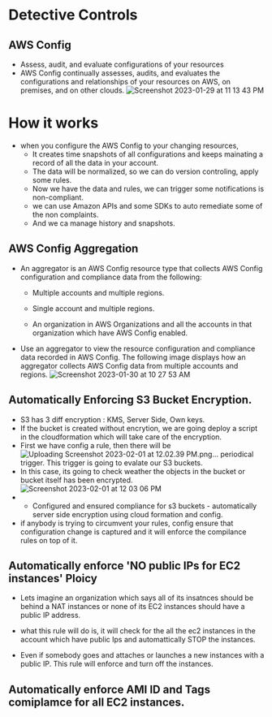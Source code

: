 # Detective Controls

## AWS Config 
* Assess, audit, and evaluate configurations of your resources
* AWS Config continually assesses, audits, and evaluates the configurations and relationships of your resources on AWS, on premises, and on other clouds.
![Screenshot 2023-01-29 at 11 13 43 PM](https://user-images.githubusercontent.com/55474202/215392880-0c72fdfb-0d8a-426a-a881-deb813d9edf4.png)

# How it works
* when you configure the AWS Config to your changing resources,
    * It creates time snapshots of all configurations and keeps mainating a record of all the data in your account.
    * The data will be normalized, so we can do version controling, apply some rules.
    * Now we have the data and rules, we can trigger some notifications is non-compliant.
    * we can use Amazon APIs and some SDKs to auto remediate some of the non complaints.
    * And we ca manage history and snapshots.

## AWS Config Aggregation
* An aggregator is an AWS Config resource type that collects AWS Config configuration and compliance data from the following:

    * Multiple accounts and multiple regions.

    * Single account and multiple regions.

    * An organization in AWS Organizations and all the accounts in that organization which have AWS Config enabled.

* Use an aggregator to view the resource configuration and compliance data recorded in AWS Config. The following image displays how an aggregator collects AWS Config data from multiple accounts and regions.
![Screenshot 2023-01-30 at 10 27 53 AM](https://user-images.githubusercontent.com/55474202/215535168-454319a4-e4aa-4345-a1fe-64d64a9232ae.png)

## Automatically Enforcing S3 Bucket Encryption.
 * S3 has 3 diff encryption : KMS, Server Side, Own keys.
 * If the bucket is created without encrytion, we are going deploy a script in the cloudformation which will take care of the encryption.
 * First we have config a rule, then there will be![Uploading Screenshot 2023-02-01 at 12.02.39 PM.png…]()
 periodical trigger. This trigger is going to evalate our S3 buckets.
 * In this case, its going to check weather the objects in the bucket or bucket itself has been encrypted.
![Screenshot 2023-02-01 at 12 03 06 PM](https://user-images.githubusercontent.com/55474202/216125696-e6fc82d9-0d07-4489-8130-23ad82950a0e.png)
* * Configured and ensured compliance for s3 buckets - automatically server side encryption using cloud formation and config.
* if anybody is trying to circumvent your rules, config ensure that configuration change is captured and it will enforce the compilance rules on top of it.


## Automatically enforce 'NO public IPs for EC2 instances' Ploicy
* Lets imagine an organization which says all of its insatnces should be behind a NAT instances or none of its EC2 instances should have a public IP address.


* what this rule will do is, it will check for the all the ec2 instances in the account which have public Ips and automattically STOP the instances.
* Even if somebody goes and attaches or launches a new instances with a public IP. This rule will enforce and turn off the instances.

##  Automatically enforce  AMI ID and Tags comiplamce for all EC2 instances.




